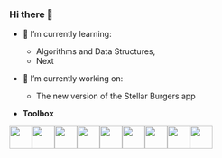 ### Hi there 👋

- 🌱 I’m currently learning:
   - Algorithms and Data Structures,
   - Next

- 🔭 I’m currently working on:
   - The new version of the Stellar Burgers app
  
- **Toolbox**
<div style="display: flex;">
<img src="https://cdn.jsdelivr.net/gh/devicons/devicon@latest/icons/javascript/javascript-original.svg" style="height: 40px; width: 40px;" />
<img src="https://cdn.jsdelivr.net/gh/devicons/devicon@latest/icons/typescript/typescript-original.svg" style="height: 40px; width: 40px;" />
<img src="https://cdn.jsdelivr.net/gh/devicons/devicon@latest/icons/react/react-original.svg" style="height: 40px; width: 40px;" />
<img src="https://cdn.jsdelivr.net/gh/devicons/devicon@latest/icons/redux/redux-original.svg" style="height: 40px; width: 40px;" />
<!-- <img src="https://cdn.jsdelivr.net/gh/devicons/devicon@latest/icons/nextjs/nextjs-original.svg" style="height: 40px; width: 40px;" /> -->
<img src="https://cdn.jsdelivr.net/gh/devicons/devicon@latest/icons/html5/html5-plain.svg" style="height: 40px; width: 40px;" />
<img src="https://cdn.jsdelivr.net/gh/devicons/devicon@latest/icons/css3/css3-plain.svg" style="height: 40px; width: 40px;"/>
<img src="https://cdn.jsdelivr.net/gh/devicons/devicon@latest/icons/git/git-original.svg" style="height: 40px; width: 40px;" />
<img src="https://cdn.jsdelivr.net/gh/devicons/devicon@latest/icons/jest/jest-plain.svg" style="height: 40px; width: 40px;" />
<img src="https://cdn.jsdelivr.net/gh/devicons/devicon@latest/icons/cypressio/cypressio-original.svg" style="height: 40px; width: 40px;" />
          
</div>

<!--
**alice-rami/alice-rami** is a ✨ _special_ ✨ repository because its `README.md` (this file) appears on your GitHub profile.

Here are some ideas to get you started:

- 🔭 I’m currently working on ...
- 🌱 I’m currently learning ...
- 👯 I’m looking to collaborate on ...
- 🤔 I’m looking for help with ...
- 💬 Ask me about ...
- 📫 How to reach me: ...
- 😄 Pronouns: ...
- ⚡ Fun fact: ...
-->
